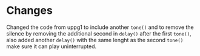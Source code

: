 # Changes
Changed the code from uppg1 to include another `tone()` and to remove the silence by removing the additional second in `delay()` after the first `tone()`, also added another `delay()` with the same lenght as the second `tone()` make sure it can play uninterrupted.  
